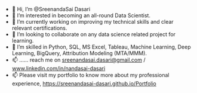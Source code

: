 - 👋 Hi, I’m @SreenandaSai Dasari           
- 👀 I’m interested in becoming an all-round Data Scientist.             
- 🌱 I’m currently working on improving my technical skills and clear relevant certifications.           
- 💞️ I’m looking to collaborate on any data science related project for learning.            
- 💞️ I’m skilled in Python, SQL, MS Excel, Tableau, Machine Learning, Deep Learning, BigQuery, Attribution Modeling (MTA/MMM).  
- 📫 ...... reach me on sreenandasai.dasari@gmail.com / www.linkedin.com/in/nandasai-dasari   
- 📫 Please visit my portfolio to know more about my professional experience, https://sreenandasai-dasari.github.io/Portfolio  
   
 
  
<!---   
SreenandaSai-Dasari/SreenandaSai-Dasari is a ✨ special ✨ repository because its `README.md` (this file) appears on your GitHub profile.
You can click the Preview link to take a look at your changes.
--->
